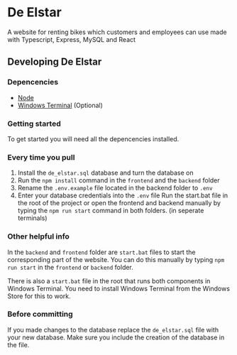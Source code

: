 # De Elstar

A website for renting bikes which customers and employees can use made with Typescript, Express, MySQL and React

## Developing De Elstar

### Depencencies
* [Node](https://nodejs.org/)
* [Windows Terminal](https://www.microsoft.com/en-us/p/windows-terminal/9n0dx20hk701) (Optional)

### Getting started
To get started you will need all the depencencies installed.


### Every time you pull
1. Install the `de_elstar.sql` database and turn the database on
2. Run the `npm install` command in the `frontend` and the `backend` folder
3. Rename the `.env.example` file located in the backend folder to `.env`
4. Enter your database credentials into the `.env` file
Run the start.bat file in the root of the project or open the frontend and backend manually by typing the `npm run start` command in both folders. (in seperate terminals)

### Other helpful info
In the `backend` and `frontend` folder are `start.bat` files to start the corresponding part of the website. You can do this manually by typing `npm run start` in the `frontend` or `backend` folder.

There is also a `start.bat` file in the root that runs both components in Windows Terminal. You need to install Windows Terminal from the Windows Store for this to work.

### Before committing
If you made changes to the database replace the `de_elstar.sql` file with your new database. Make sure you include the creation of the database in the file.